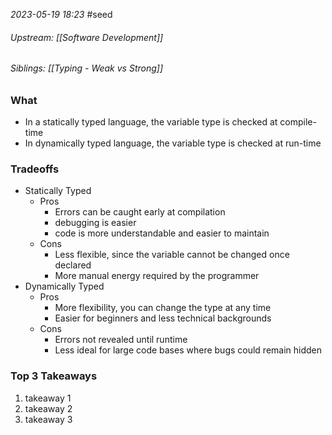 
*2023-05-19*
*18:23*
#seed 

###### Upstream: [[Software Development]]
###### Siblings: [[Typing - Weak vs Strong]]

### What
- In a statically typed language, the variable type is checked at compile-time
- In dynamically typed language, the variable type is checked at run-time

### Tradeoffs
- Statically Typed
	- Pros
		- Errors can be caught early at compilation 
		- debugging is easier 
		- code is more understandable and easier to maintain 
	- Cons
		- Less flexible, since the variable cannot be changed once declared
		- More manual energy required by the programmer
- Dynamically Typed 
	- Pros
		- More flexibility, you can change the type at any time 
		- Easier for beginners and less technical backgrounds 
	- Cons
		- Errors not revealed until runtime
		- Less ideal for large code bases where bugs could remain hidden

### Top 3 Takeaways
1. takeaway 1
2. takeaway 2
3. takeaway 3